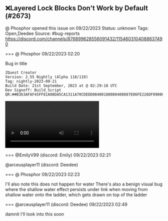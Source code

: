 ## ❌Layered Lock Blocks Don't Work by Default (#2673)
@ Phosphor opened this issue on 09/22/2023
Status: unknown
Tags: Open,Deedee
Source: #bug-reports https://discord.com/channels/876899628556091432/1154603104088637490


=== @ Phosphor 09/22/2023 02:20

Bug in title
```
ZQuest Creator
Version: 2.55 Nightly (Alpha 118/119)
Tag: nightly-2023-09-21
Build Date: 21st September, 2023 at @ 02:29:18 UTC
Dev Signoff: Build_Script
QR:##B363AFAF45FF81A08DA5CA1311A70CDEDD08400180080400607E06FE226DF0900043020400BF8201128E5864E00000000000D032F41E0000000000000000000000000000000001000000000000000000098083E61F080000000000000000000000000000##
```
![image](https://cdn.discordapp.com/attachments/1154603104088637490/1154603104986210466/2023-09-21_21-08-49.mp4?ex=65ea75ef&is=65d800ef&hm=ebcbde2a8d1d80252cb854a020619e294f5d432d6355d8c1c0beb8a58f64ca53&)

=== @EmilyV99 (discord: Emily) 09/22/2023 02:21

@arceusplayer11 (discord: Deedee)

=== @ Phosphor 09/22/2023 02:23

I'll also note this does not happen for water
There's also a benign visual bug where the shallow water effect persists under link when moving from shallow water onto the ladder, which gets drawn on top of the ladder

=== @arceusplayer11 (discord: Deedee) 09/22/2023 02:49

damnit
I'll look into this soon
